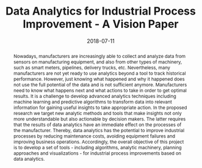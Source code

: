 ---
abstract: Nowadays, manufacturers are increasingly able to collect and analyze data
  from sensors on manufacturing equipment, and also from other types of machinery,
  such as smart meters, pipelines, delivery trucks, etc. Nevertheless, many manufacturers
  are not yet ready to use analytics beyond a tool to track historical performance.
  However, just knowing what happened and why it happened does not use the full potential
  of the data and is not sufficient anymore. Manufacturers need to know what happens
  next and what actions to take in order to get optimal results. It is a challenge
  to develop advanced analytics techniques including machine learning and predictive
  algorithms to transform data into relevant information for gaining useful insights
  to take appropriate action. In the proposed research we target new analytic methods
  and tools that make insights not only more understandable but also actionable by
  decision makers. The latter requires that the results of data analytics have an
  immediate effect on the processes of the manufacturer. Thereby, data analytics has
  the potential to improve industrial processes by reducing maintenance costs, avoiding
  equipment failures and improving business operations. Accordingly, the overall objective
  of this project is to develop a set of tools - including algorithms, analytic machinery,
  planning approaches and visualizations - for industrial process improvements based
  on data analytics.
authors:
- Stefan Thalmann
- Jürgen Mangler
- Tobias Schreck
- Christian Huemer
- Marc Streit
- Florian Pauker
- Georg Weichhart
- Stefan Schulte
- Christian Kittl
- Christoph Pollak
- Matej Vukovic
- Gertrude Kappel
- Milot Gashi
- Stefanie Rinderle-Ma
- Josef Suschnigg
- Nikolina Jekic
- Stefanie Lindstaedt
date: '2018-07-11'
featured: false
links:
- name: Publik
  url: https://publik.tuwien.ac.at/showentry.php?ID=276777&lang=2
publication: 'Vortrag: 2018 IEEE 20th Conference on Business Informatics (CBI), Vienna;
  11.07.2018 - 14.07.2018; in: "2018 IEEE 20th Conference on Business Informatics
  (CBI)", IEEE Computer Society, (2018), ISBN: 978-1-5386-7016-3; S. 92 - 96'
publication_types:
- '1'
publishDate: '2018-07-11'
title: Data Analytics for Industrial Process Improvement - A Vision Paper
url_pdf: https://publik.tuwien.ac.at/files/publik_276777.pdf
---